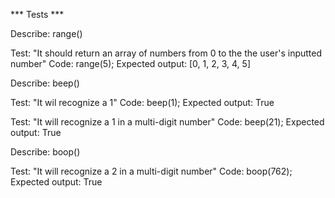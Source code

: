 

*** Tests *** 

<!-- utility -->
Describe: range()

Test: "It should return an array of numbers from 0 to the the user's inputted number"
Code: range(5);
Expected output: [0, 1, 2, 3, 4, 5]

<!-- business -->
Describe: beep()

Test: "It wil recognize a 1"
Code: beep(1);
Expected output: True

Test: "It will recognize a 1 in a multi-digit number"
Code: beep(21);
Expected output: True 

Describe: boop()

Test: "It will recognize a 2 in a multi-digit number"
Code: boop(762);
Expected output: True